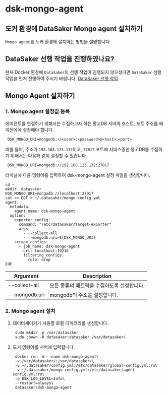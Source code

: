 # dsk-mongo-agent

## 도커 환경에 DataSaker Mongo agent 설치하기

`Mongo agent`를 도커 환경에 설치하는 방법을 설명합니다.

## DataSaker 선행 작업을 진행하였나요?

현재 Docker 환경에 `DataSaker`의 선행 작업이 진행되지 않으셨다면 `DataSaker` 선행 작업을 먼저 진행하여 주시기 바랍니다. [DataSaker 선행 작업](dsk-mongo-agent/kor/$%7BPREPARATION\_MANUAL\_KR%7D/)

## Mongo Agent 설치하기

### 1. Mongo agent 설정값 등록

에이전트를 연결하기 위해서는 수집하고자 하는 몽고DB 서버의 호스트, 포트 주소를 에이전에에 설정해야 합니다.

```shell
 DSK_MONGO_URI=mongodb://<user>:<password>@<host>:<port>
```

예를 들어, 주소가 `192.168.123.132`이고, `27017` 포트에 서비스중인 몽고DB를 수집하기 위해서는 다음과 같이 설정할 수 있습니다.

```shell
 DSK_MONGO_URI=mongodb://192.168.123.132:27017
```

터미널에 다음 명령어를 입력하여 dsk-mongo-agent 설정 파일을 생성합니다.

```shell
cd ~
mkdir .datasaker
DSK_MONGO_URI=mongodb://localhost:27017
cat << EOF > ~/.datasaker/mongo-config.yml
agent:
  metadata:
    agent_name: dsk-mongo-agent
  option:
    exporter_config:
      command: "/etc/datasaker/target-exporter"
      args:
        - --collect-all
        - --mongodb.uri=${DSK_MONGO_URI}
    scrape_configs:
      - job_name: dsk-mongo-agent
        url: localhost:19216
        filtering_configs:
          rule: drop
EOF
```

| Argument      | Description              |
| ------------- | ------------------------ |
| --collect-all | 모든 종류의 메트릭을 수집하도록 설정합니다. |
| --mongodb.uri | mongodb의 주소를 설정합니다.      |

### 2. Mongo agent 설치

1.  데이터세이커가 사용할 로컬 디렉터리를 생성합니다.

    ```shell
     sudo mkdir -p /var/datasaker
     sudo chown -R datasaker:datasaker /var/datasaker/ 
    ```
2.  도커 명령어를 서버에 입력합니다.

    ```shell
     docker run -d --name dsk-mongo-agent\
     -v /var/datasaker/:/var/datasaker/\
     -v ~/.datasaker/config.yml:/etc/datasaker/global-config.yml:ro\
     -v ~/.datasaker/mongo-config.yml:/etc/datasaker/agent-config.yml:ro\
     -e DSK_LOG_LEVEL=Info\
     --restart=always\
     datasaker/dsk-mongo-agent
    ```
